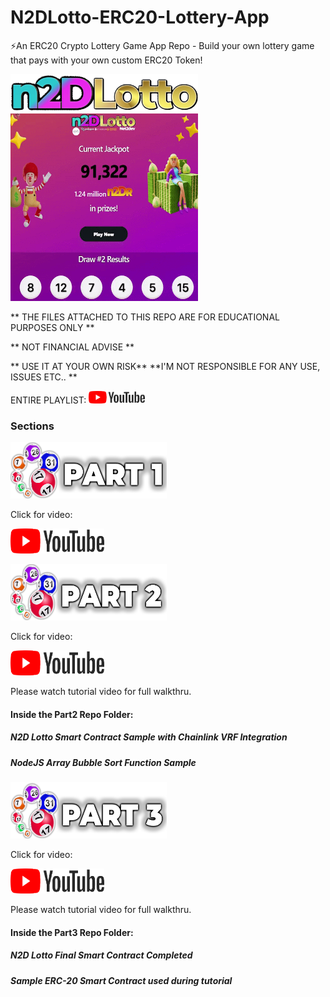 # N2DLotto-ERC20-Lottery-App
⚡An ERC20 Crypto Lottery Game App Repo - Build your own lottery game that pays with your own custom ERC20 Token!

<img src="https://github.com/net2devcrypto/misc/blob/main/n2dLotto2.png" width="300" height="60">
<img src="https://github.com/net2devcrypto/misc/blob/main/n2dlotto.gif" width="300" height="300">


** THE FILES ATTACHED TO THIS REPO ARE FOR EDUCATIONAL PURPOSES ONLY **

** NOT FINANCIAL ADVISE **

** USE IT AT YOUR OWN RISK** **I'M NOT RESPONSIBLE FOR ANY USE, ISSUES ETC.. **

ENTIRE PLAYLIST:
<a href="https://www.youtube.com/watch?v=qbG549G8hQo&list=PLLkrq2VBYc1bvQvr-qogw1bxe3wmc61zG" target="_blank"><img src="https://github.com/net2devcrypto/misc/blob/main/ytlogo2.png" width="90" height="20"></a>


<h3>Sections</h3>

<img src="https://github.com/net2devcrypto/misc/blob/main/lottopart1.png" width="250" height="90">

Click for video:

<a href="https://www.youtube.com/watch?v=qbG549G8hQo&t=569s" target="_blank"><img src="https://github.com/net2devcrypto/misc/blob/main/ytlogo2.png" width="150" height="40"></a>

<img src="https://github.com/net2devcrypto/misc/blob/main/lottopart2.png" width="250" height="90">

Click for video:

<a href="https://www.youtube.com/watch?v=zBkYTAIMnN4&list=PLLkrq2VBYc1bvQvr-qogw1bxe3wmc61zG&index=2" target="_blank"><img src="https://github.com/net2devcrypto/misc/blob/main/ytlogo2.png" width="150" height="40"></a> 

Please watch tutorial video for full walkthru.

<h4>Inside the Part2 Repo Folder:</h4>

<h5>N2D Lotto Smart Contract Sample with Chainlink VRF Integration</h5>

<h5>NodeJS Array Bubble Sort Function Sample</h5>

<img src="https://github.com/net2devcrypto/misc/blob/main/lottopart3.png" width="250" height="90">

Click for video:

<a href="https://youtu.be/bEQ7wXPBH8E" target="_blank"><img src="https://github.com/net2devcrypto/misc/blob/main/ytlogo2.png" width="150" height="40"></a> 

Please watch tutorial video for full walkthru.

<h4>Inside the Part3 Repo Folder:</h4>

<h5>N2D Lotto Final Smart Contract Completed</h5>

<h5>Sample ERC-20 Smart Contract used during tutorial</h5>

